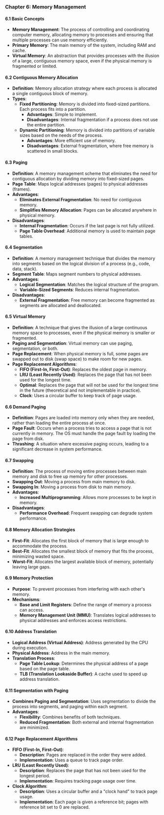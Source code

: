 ### Chapter 6: Memory Management

#### 6.1 Basic Concepts
- **Memory Management**: The process of controlling and coordinating computer memory, allocating memory to processes and ensuring that multiple processes can use memory efficiently.
- **Primary Memory**: The main memory of the system, including RAM and cache.
- **Virtual Memory**: An abstraction that provides processes with the illusion of a large, contiguous memory space, even if the physical memory is fragmented or limited.

#### 6.2 Contiguous Memory Allocation
- **Definition**: Memory allocation strategy where each process is allocated a single contiguous block of memory.
- **Types**:
  - **Fixed Partitioning**: Memory is divided into fixed-sized partitions. Each process fits into a partition.
    - **Advantages**: Simple to implement.
    - **Disadvantages**: Internal fragmentation if a process does not use the entire partition.
  - **Dynamic Partitioning**: Memory is divided into partitions of variable sizes based on the needs of the process.
    - **Advantages**: More efficient use of memory.
    - **Disadvantages**: External fragmentation, where free memory is scattered in small blocks.

#### 6.3 Paging
- **Definition**: A memory management scheme that eliminates the need for contiguous allocation by dividing memory into fixed-sized pages.
- **Page Table**: Maps logical addresses (pages) to physical addresses (frames).
- **Advantages**:
  - **Eliminates External Fragmentation**: No need for contiguous memory.
  - **Simplifies Memory Allocation**: Pages can be allocated anywhere in physical memory.
- **Disadvantages**:
  - **Internal Fragmentation**: Occurs if the last page is not fully utilized.
  - **Page Table Overhead**: Additional memory is used to maintain page tables.

#### 6.4 Segmentation
- **Definition**: A memory management technique that divides the memory into segments based on the logical division of a process (e.g., code, data, stack).
- **Segment Table**: Maps segment numbers to physical addresses.
- **Advantages**:
  - **Logical Segmentation**: Matches the logical structure of the program.
  - **Variable-Sized Segments**: Reduces internal fragmentation.
- **Disadvantages**:
  - **External Fragmentation**: Free memory can become fragmented as segments are allocated and deallocated.

#### 6.5 Virtual Memory
- **Definition**: A technique that gives the illusion of a large continuous memory space to processes, even if the physical memory is smaller or fragmented.
- **Paging and Segmentation**: Virtual memory can use paging, segmentation, or both.
- **Page Replacement**: When physical memory is full, some pages are swapped out to disk (swap space) to make room for new pages.
- **Page Replacement Algorithms**:
  - **FIFO (First-In, First-Out)**: Replaces the oldest page in memory.
  - **LRU (Least Recently Used)**: Replaces the page that has not been used for the longest time.
  - **Optimal**: Replaces the page that will not be used for the longest time in the future (theoretical and not implementable in practice).
  - **Clock**: Uses a circular buffer to keep track of page usage.

#### 6.6 Demand Paging
- **Definition**: Pages are loaded into memory only when they are needed, rather than loading the entire process at once.
- **Page Fault**: Occurs when a process tries to access a page that is not currently in memory. The OS must handle the page fault by loading the page from disk.
- **Thrashing**: A situation where excessive paging occurs, leading to a significant decrease in system performance.

#### 6.7 Swapping
- **Definition**: The process of moving entire processes between main memory and disk to free up memory for other processes.
- **Swapping Out**: Moving a process from main memory to disk.
- **Swapping In**: Moving a process from disk to main memory.
- **Advantages**:
  - **Increased Multiprogramming**: Allows more processes to be kept in memory.
- **Disadvantages**:
  - **Performance Overhead**: Frequent swapping can degrade system performance.

#### 6.8 Memory Allocation Strategies
- **First-Fit**: Allocates the first block of memory that is large enough to accommodate the process.
- **Best-Fit**: Allocates the smallest block of memory that fits the process, minimizing wasted space.
- **Worst-Fit**: Allocates the largest available block of memory, potentially leaving large gaps.

#### 6.9 Memory Protection
- **Purpose**: To prevent processes from interfering with each other's memory.
- **Mechanisms**:
  - **Base and Limit Registers**: Define the range of memory a process can access.
  - **Memory Management Unit (MMU)**: Translates logical addresses to physical addresses and enforces access restrictions.

#### 6.10 Address Translation
- **Logical Address (Virtual Address)**: Address generated by the CPU during execution.
- **Physical Address**: Address in the main memory.
- **Translation Process**:
  - **Page Table Lookup**: Determines the physical address of a page based on the page table.
  - **TLB (Translation Lookaside Buffer)**: A cache used to speed up address translation.

#### 6.11 Segmentation with Paging
- **Combines Paging and Segmentation**: Uses segmentation to divide the process into segments, and paging within each segment.
- **Advantages**:
  - **Flexibility**: Combines benefits of both techniques.
  - **Reduced Fragmentation**: Both external and internal fragmentation are minimized.

#### 6.12 Page Replacement Algorithms
- **FIFO (First-In, First-Out)**:
  - **Description**: Pages are replaced in the order they were added.
  - **Implementation**: Uses a queue to track page order.
- **LRU (Least Recently Used)**:
  - **Description**: Replaces the page that has not been used for the longest period.
  - **Implementation**: Requires tracking page usage over time.
- **Clock Algorithm**:
  - **Description**: Uses a circular buffer and a "clock hand" to track page usage.
  - **Implementation**: Each page is given a reference bit; pages with reference bit set to 0 are replaced.

